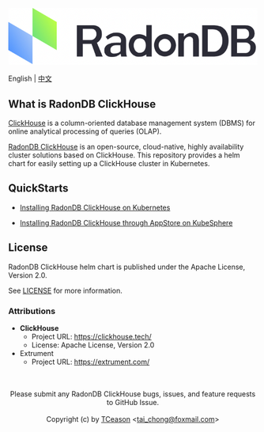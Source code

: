 
![](Document/_images/logo_radondb.png)
 
 English | [中文](README_zh.md) 

## What is RadonDB ClickHouse

[ClickHouse](https://clickhouse.tech/) is a column-oriented database management system (DBMS) for online analytical processing of queries (OLAP). 

[RadonDB ClickHouse](https://github.com/radondb/clickhouse-cluster-helm) is an open-source, cloud-native, highly availability cluster solutions based on ClickHouse. This repository provides a helm chart for easily setting up a ClickHouse cluster in Kubernetes. 

## QuickStarts

- [Installing RadonDB ClickHouse on Kubernetes](Document/kubernetes/deploy_radondb-ClickHouse_on_kubernetes.md)

- [Installing  RadonDB ClickHouse through AppStore on KubeSphere](Document/kubesphere/deploy_radondb-ClickHouse_on_kubesphere_appstore.md)

## License

RadonDB ClickHouse helm chart is published under the Apache License, Version 2.0. 

See [LICENSE](LICENSE.md) for more information.

### Attributions

  * **ClickHouse**
    * Project URL: https://clickhouse.tech/
    * License: Apache License, Version 2.0
  * Extrument
    * Project URL: https://extrument.com/


<p align="center">
<br/><br/>
Please submit any RadonDB ClickHouse bugs, issues, and feature requests to GitHub Issue.
<br/><br/>
Copyright (c) by <a href="https://tceason.github.io/)">TCeason</a> &lt;<a href="tai_chong@foxmail.com)">tai_chong@foxmail.com</a>&gt;
<br/>
</a>
</p>
